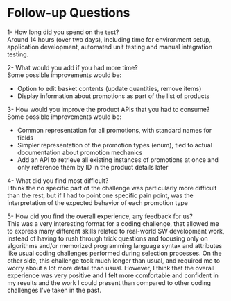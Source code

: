 # Follow-up Questions
1- How long did you spend on the test?  
Around 14 hours (over two days), including time for environment setup, application development, automated unit testing
and manual integration testing.

2- What would you add if you had more time?  
Some possible improvements would be:
- Option to edit basket contents (update quantities, remove items)
- Display information about promotions as part of the list of products
 
3- How would you improve the product APIs that you had to consume?  
Some possible improvements would be:
- Common representation for all promotions, with standard names for fields
- Simpler representation of the promotion types (enum), tied to actual documentation about promotion mechanics
- Add an API to retrieve all existing instances of promotions at once and only reference them by ID in the product details later
 
4- What did you find most difficult?  
I think the no specific part of the challenge was particularly more difficult than the rest, but if I had to point one specific pain point, was the interpretation of the expected behavior of each promotion type

5- How did you find the overall experience, any feedback for us?  
This was a very interesting format for a coding challenge, that allowed me to express many different skills
related to real-world SW development work, instead of having to rush through trick questions and focusing only on
algorithms and/or memorized programming language syntax and attributes like usual coding challenges performed during
selection processes.
On the other side, this challenge took much longer than usual, and required me to worry about a lot more detail than
usual.
However, I think that the overall experience was very positive and I felt more comfortable and confident in my results and the work I could present than compared to other coding challenges I've taken in the past.